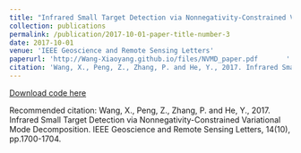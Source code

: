 ```yaml
---
title: "Infrared Small Target Detection via Nonnegativity-Constrained Variational Mode Decomposition"
collection: publications
permalink: /publication/2017-10-01-paper-title-number-3
date: 2017-10-01
venue: 'IEEE Geoscience and Remote Sensing Letters'
paperurl: 'http://Wang-Xiaoyang.github.io/files/NVMD_paper.pdf       '
citation: 'Wang, X., Peng, Z., Zhang, P. and He, Y., 2017. Infrared Small Target Detection via Nonnegativity-Constrained Variational Mode Decomposition. IEEE Geoscience and Remote Sensing Letters, 14(10), pp.1700-1704.'
---
```


<a href='http://Wang-Xiaoyang.github.io/files/NVMD_Wang.zip'>Download code here</a>

Recommended citation: Wang, X., Peng, Z., Zhang, P. and He, Y., 2017. Infrared Small Target Detection via Nonnegativity-Constrained Variational Mode Decomposition. IEEE Geoscience and Remote Sensing Letters, 14(10), pp.1700-1704.